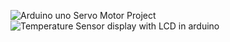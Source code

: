 ![Arduino uno Servo Motor Project](https://user-images.githubusercontent.com/107644995/176009933-983f07f7-116e-4434-a722-b3328cd15836.png)
![Temperature Sensor display with LCD in arduino](https://user-images.githubusercontent.com/107644995/176009960-9a64ebe6-3251-490e-9984-56e735bdc231.png)
